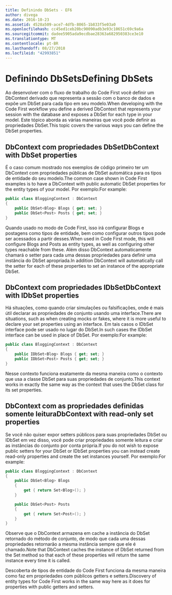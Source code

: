 ```yaml
---
title: Definindo DbSets - EF6
author: divega
ms.date: 2016-10-23
ms.assetid: 4528a509-ace7-4dfb-8065-1b833f5e03a0
ms.openlocfilehash: cc45ed1ceb20bc90090adb3e93c10651c69c9a6a
ms.sourcegitcommit: dadee5905ada9ecdbae28363a682950383ce3e10
ms.translationtype: MT
ms.contentlocale: pt-BR
ms.lasthandoff: 08/27/2018
ms.locfileid: "42993851"
---
```

# <a name="defining-dbsets"></a><span data-ttu-id="bdc38-102">Definindo DbSets</span><span class="sxs-lookup"><span data-stu-id="bdc38-102">Defining DbSets</span></span>
<span data-ttu-id="bdc38-103">Ao desenvolver com o fluxo de trabalho do Code First você definir um DbContext derivado que representa a sessão com o banco de dados e expõe um DbSet para cada tipo em seu modelo.</span><span class="sxs-lookup"><span data-stu-id="bdc38-103">When developing with the Code First workflow you define a derived DbContext that represents your session with the database and exposes a DbSet for each type in your model.</span></span> <span data-ttu-id="bdc38-104">Este tópico aborda as várias maneiras que você pode definir as propriedades DbSet.</span><span class="sxs-lookup"><span data-stu-id="bdc38-104">This topic covers the various ways you can define the DbSet properties.</span></span>  

## <a name="dbcontext-with-dbset-properties"></a><span data-ttu-id="bdc38-105">DbContext com propriedades DbSet</span><span class="sxs-lookup"><span data-stu-id="bdc38-105">DbContext with DbSet properties</span></span>  

<span data-ttu-id="bdc38-106">É o caso comum mostrado nos exemplos de código primeiro ter um DbContext com propriedades públicas de DbSet automática para os tipos de entidade do seu modelo.</span><span class="sxs-lookup"><span data-stu-id="bdc38-106">The common case shown in Code First examples is to have a DbContext with public automatic DbSet properties for the entity types of your model.</span></span> <span data-ttu-id="bdc38-107">Por exemplo:</span><span class="sxs-lookup"><span data-stu-id="bdc38-107">For example:</span></span>  

``` csharp
public class BloggingContext : DbContext
{
    public DbSet<Blog> Blogs { get; set; }
    public DbSet<Post> Posts { get; set; }
}
```  

<span data-ttu-id="bdc38-108">Quando usado no modo de Code First, isso irá configurar Blogs e postagens como tipos de entidade, bem como configurar outros tipos pode ser acessados a partir desses.</span><span class="sxs-lookup"><span data-stu-id="bdc38-108">When used in Code First mode, this will configure Blogs and Posts as entity types, as well as configuring other types reachable from these.</span></span> <span data-ttu-id="bdc38-109">Além disso DbContext automaticamente chamará o setter para cada uma dessas propriedades para definir uma instância do DbSet apropriada.</span><span class="sxs-lookup"><span data-stu-id="bdc38-109">In addition DbContext will automatically call the setter for each of these properties to set an instance of the appropriate DbSet.</span></span>  

## <a name="dbcontext-with-idbset-properties"></a><span data-ttu-id="bdc38-110">DbContext com propriedades IDbSet</span><span class="sxs-lookup"><span data-stu-id="bdc38-110">DbContext with IDbSet properties</span></span>  

<span data-ttu-id="bdc38-111">Há situações, como quando criar simulações ou falsificações, onde é mais útil declarar as propriedades de conjunto usando uma interface.</span><span class="sxs-lookup"><span data-stu-id="bdc38-111">There are situations, such as when creating mocks or fakes, where it is more useful to declare your set properties using an interface.</span></span> <span data-ttu-id="bdc38-112">Em tais casos o IDbSet interface pode ser usado no lugar do DbSet.</span><span class="sxs-lookup"><span data-stu-id="bdc38-112">In such cases the IDbSet interface can be used in place of DbSet.</span></span> <span data-ttu-id="bdc38-113">Por exemplo:</span><span class="sxs-lookup"><span data-stu-id="bdc38-113">For example:</span></span>  

``` csharp
public class BloggingContext : DbContext
{
    public IDbSet<Blog> Blogs { get; set; }
    public IDbSet<Post> Posts { get; set; }
}
```  

<span data-ttu-id="bdc38-114">Nesse contexto funciona exatamente da mesma maneira como o contexto que usa a classe DbSet para suas propriedades de conjunto.</span><span class="sxs-lookup"><span data-stu-id="bdc38-114">This context works in exactly the same way as the context that uses the DbSet class for its set properties.</span></span>  

## <a name="dbcontext-with-read-only-set-properties"></a><span data-ttu-id="bdc38-115">DbContext com as propriedades definidas somente leitura</span><span class="sxs-lookup"><span data-stu-id="bdc38-115">DbContext with read-only set properties</span></span>  

<span data-ttu-id="bdc38-116">Se você não quiser expor setters públicos para suas propriedades DbSet ou IDbSet em vez disso, você pode criar propriedades somente leitura e criar as instâncias do conjunto por conta própria.</span><span class="sxs-lookup"><span data-stu-id="bdc38-116">If you do not wish to expose public setters for your DbSet or IDbSet properties you can instead create read-only properties and create the set instances yourself.</span></span> <span data-ttu-id="bdc38-117">Por exemplo:</span><span class="sxs-lookup"><span data-stu-id="bdc38-117">For example:</span></span>  

``` csharp
public class BloggingContext : DbContext
{
    public DbSet<Blog> Blogs
    {
        get { return Set<Blog>(); }
    }

    public DbSet<Post> Posts
    {
        get { return Set<Post>(); }
    }
}
```  

<span data-ttu-id="bdc38-118">Observe que o DbContext armazena em cache a instância do DbSet retornado do método de conjunto, de modo que cada uma dessas propriedades retornarão a mesma instância sempre que ele é chamado.</span><span class="sxs-lookup"><span data-stu-id="bdc38-118">Note that DbContext caches the instance of DbSet returned from the Set method so that each of these properties will return the same instance every time it is called.</span></span>  

<span data-ttu-id="bdc38-119">Descoberta de tipos de entidade do Code First funciona da mesma maneira como faz em propriedades com públicos getters e setters.</span><span class="sxs-lookup"><span data-stu-id="bdc38-119">Discovery of entity types for Code First works in the same way here as it does for properties with public getters and setters.</span></span>  
